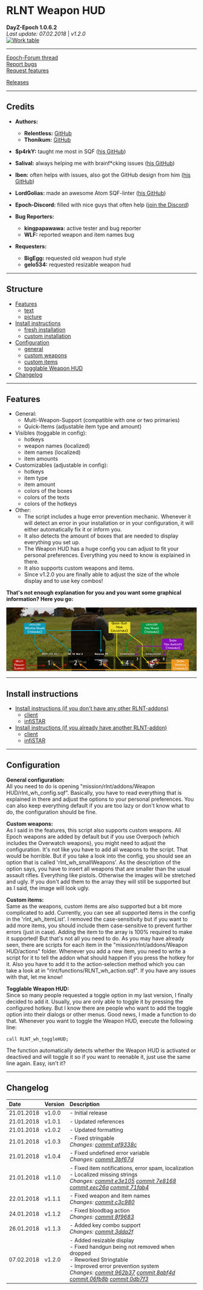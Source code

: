 # RLNT Weapon HUD
**DayZ-Epoch 1.0.6.2**<br>
*Last update: 07.02.2018* | *v1.2.0*<br>
[![Work table](https://badge.waffle.io/RLNT/RLNT_WeaponHUD.svg?columns=all)](https://waffle.io/RLNT/RLNT_WeaponHUD)

---

[Epoch-Forum thread][epochforum]<br>
[Report bugs][bugs]<br>
[Request features][requests]<br>

[Releases][releases]

---

## Credits

+ **Authors:**
	+ **Relentless:** [GitHub][relentless]
	+ **Thonikum:** [GitHub][thonikum]
+ **$p4rkY:** taught me most in SQF ([his GitHub][sparky])
+ **Salival:** always helping me with brainf*cking issues ([his GitHub][salival])
+ **Iben:** often helps with issues, also got the GitHub design from him ([his GitHub][iben])
+ **LordGolias:** made an awesome Atom SQF-linter ([his GitHub][golias])
+ **Epoch-Discord:** filled with nice guys that often help ([join the Discord][discord])

+ **Bug Reporters:**
	+ **kingpapawawa:** active tester and bug reporter
	+ **WLF:** reported weapon and item names bug
+ **Requesters:**
	+ **BigEgg:** requested old weapon hud style
	+ **gelo534:** requested resizable weapon hud

---

## Structure

- [Features](#features)
	- [text](#text)
	- [picture](#picture)
- [Install instructions](#installation)
	- [fresh installation][freshinstallation]
	- [custom installation][custominstallation]
- [Configuration](#config)
	- [general](#general)
	- [custom weapons](#weapons)
	- [custom items](#items)
	- [togglable Weapon HUD](#toggle)
- [Changelog](#changelog)

---

<a name="features"></a>
## Features

<a name="text"></a>
- General:
	- Multi-Weapon-Support (compatible with one or two primaries)
	- Quick-Items (adjustable item type and amount)
- Visibles (toggable in config):
	- hotkeys
	- weapon names (localized)
	- item names (localized)
	- item amounts
- Customizables (adjustable in config):
	- hotkeys
	- item type
	- item amount
	- colors of the boxes
	- colors of the texts
	- colors of the hotkeys
- Other:
	- The script includes a huge error prevention mechanic. Whenever it will detect an error in your installation or in your configuration, it will either automatically fix it or inform you.
	- It also detects the amount of boxes that are needed to display everything you set up.
	- The Weapon HUD has a huge config you can adjust to fit your personal preferences. Everything you need to know is explained in there.
	- It also supports custom weapons and items.
	- Since v1.2.0 you are finally able to adjust the size of the whole display and to use key combos!

<a name="picture"></a>
**That's not enough explanation for you and you want some graphical information? Here you go:**

![Weapon HUD Preview](installation/WeaponHUDPreview.png)

---

<a name="installation"></a>
## Install instructions

- [Install instructions (if you don't have any other RLNT-addons)][freshinstallation]
	- [client][freshclient]
	- [infiSTAR][freshinfistar]
- [Install instructions (if you already have another RLNT-addon)][custominstallation]
	- [client][customclient]
	- [infiSTAR][custominfistar]

---

<a name="config"></a>
## Configuration

<a name="general"></a>
**General configuration:**
<br>
All you need to do is opening "mission/rlnt/addons/Weapon HUD/rlnt_wh_config.sqf". Basically, you have to read everything that is explained in there and adjust the options to your personal preferences. You can also keep everything default if you are too lazy or don't know what to do, the configuration should be fine.

<a name="weapons"></a>
**Custom weapons:**
<br>
As I said in the features, this script also supports custom weapons. All Epoch weapons are added by default but if you use Overpoch (which includes the Overwatch weapons), you might need to adjust the configuration. It's not like you have to add all weapons to the script. That would be horrible. But if you take a look into the config, you should see an option that is called 'rlnt_wh_smallWeapons'. As the description of the option says, you have to insert all weapons that are smaller than the usual assault rifles. Everything like pistols. Otherwise the images will be stretched and ugly. If you don't add them to the array they will still be supported but as I said, the image will look ugly.

<a name="items"></a>
**Custom items:**
<br>
Same as the weapons, custom items are also supported but a bit more complicated to add. Currently, you can see all supported items in the config in the 'rlnt_wh_itemList'. I removed the case-sensitivity but if you want to add more items, you should include them case-sensitive to prevent further errors (just in case). Adding the item to the array is 100% required to make it supported! But that's not all you need to do. As you may have already seen, there are scripts for each item in the "mission/rlnt/addons/Weapon HUD/actions" folder. Whenever you add a new item, you need to write a script for it to tell the addon what should happen if you press the hotkey for it. Also you have to add it to the action-selection method which you can take a look at in "rlnt/functions/RLNT_wh_action.sqf". If you have any issues with that, let me know!

<a name="toggle"></a>
**Togglable Weapon HUD:**
<br>
Since so many people requested a toggle option in my last version, I finally decided to add it. Usually, you are only able to toggle it by pressing the configured hotkey. But I know there are people who want to add the toggle option into their dialogs or other menus. Good news, I made a function to do that. Whenever you want to toggle the Weapon HUD, execute the following line:
```sqf
call RLNT_wh_toggleHUD;
```
The function automatically detects whether the Weapon HUD is activated or deactived and will toggle it so if you want to reenable it, just use the same line again. Easy, isn't it?

---

<a name="changelog"></a>
## Changelog

| Date       | Version | Description |
| :---       | :---    | :---        |
| 21.01.2018 | v1.0.0  | - Initial release |
| 21.01.2018 | v1.0.1  | - Updated references |
| 21.01.2018 | v1.0.2  | - Updated formatting |
| 21.01.2018 | v1.0.3  | - Fixed stringable<br>*Changes: [commit af9338c][update1]* |
| 21.01.2018 | v1.0.4  | - Fixed undefined error variable<br>*Changes: [commit 3bf67d][update2]* |
| 21.01.2018 | v1.1.0  | - Fixed item notifications, error spam, localization<br>- Localized missing strings<br>*Changes: [commit e3e105][update3] [commit 7e8168][update4] [commit eec26a][update5] [commit 71fab4][update6]* |
| 22.01.2018 | v1.1.1  | - Fixed weapon and item names<br>*Changes: [commit c3c980][update7]* |
| 24.01.2018 | v1.1.2  | - Fixed bloodbag action<br>*Changes: [commit 8f9683][update8]* |
| 26.01.2018 | v1.1.3  | - Added key combo support<br>*Changes: [commit 3dda2f][update9]* |
| 07.02.2018 | v1.2.0  | - Added resizable display<br>- Fixed handgun being not removed when dropped<br>- Reworked Stringtable<br>- Improved error prevention system<br>*Changes: [commit 962b37][update10] [commit 8abf4d][update11] [commit 06fb8b][update12] [commit 0db7f3][update13]* |


<!-- Links  -->
[epochforum]: https://epochmod.com/forum/topic/44851-uploading-rlnt-weapon-hud-21012018-v100 "Go to source"
[bugs]: https://github.com/RLNT/RLNT_WeaponHUD/blob/master/ISSUE_TEMPLATE.md "Go to source"
[requests]: https://epochmod.com/forum/topic/44851-uploading-rlnt-weapon-hud-21012018-v100 "Go to source"
[releases]: https://github.com/RLNT/RLNT_WeaponHUD/releases "Go to source"
[relentless]: https://github.com/DAmNRelentless "Go to source"
[thonikum]: https://github.com/Thonikum "Go to source"
[sparky]: https://github.com/SPKcoding "Go to source"
[salival]: https://github.com/oiad "Go to source"
[iben]: https://github.com/infobeny "Go to source"
[golias]: https://github.com/LordGolias "Go to source"
[discord]: https://discord.gg/0k4ynDDCsnMzkxk7 "Go to source"
[freshinstallation]: https://github.com/RLNT/RLNT_WeaponHUD/blob/master/installation/fresh.md "Go to source"
[custominstallation]: https://github.com/RLNT/RLNT_WeaponHUD/blob/master/installation/custom.md "Go to source"
[freshclient]: https://github.com/RLNT/RLNT_WeaponHUD/blob/master/installation/fresh.md#client "Go to source"
[freshinfistar]: https://github.com/RLNT/RLNT_WeaponHUD/blob/master/installation/fresh.md#infistar "Go to source"
[customclient]: https://github.com/RLNT/RLNT_WeaponHUD/blob/master/installation/custom.md#client "Go to source"
[custominfistar]: https://github.com/RLNT/RLNT_WeaponHUD/blob/master/installation/custom.md#infistar "Go to source"
[update1]: https://github.com/RLNT/RLNT_WeaponHUD/commit/af9338ca96fcc5990ea0907894537ed8f4b95fea "Go to source"
[update2]: https://github.com/RLNT/RLNT_WeaponHUD/commit/3bf67dcf27880d87b826748698485e14dc945618 "Go to source"
[update3]: https://github.com/RLNT/RLNT_WeaponHUD/commit/e3e10568ccf6e4e41b97e5191f1fa12703b98e34 "Go to source"
[update4]: https://github.com/RLNT/RLNT_WeaponHUD/commit/7e816888972df33bee799a9b5650a9e39741340f "Go to source"
[update5]: https://github.com/RLNT/RLNT_WeaponHUD/commit/eec26ab46e73527c5ffa2919f056e57fa214f5fb "Go to source"
[update6]: https://github.com/RLNT/RLNT_WeaponHUD/commit/71fab4ac76ec20eed18b95896ece3b1fbf0150dd "Go to source"
[update7]: https://github.com/RLNT/RLNT_WeaponHUD/commit/c3c980ba60a577551f8f7eff00a6137088b0dc77 "Go to source"
[update8]: https://github.com/RLNT/RLNT_WeaponHUD/commit/8f96831c81578d8c6ba10265de63e70735664477 "Go to source"
[update9]: https://github.com/RLNT/RLNT_WeaponHUD/commit/3dda2f7594c3f2563e0c121ddbcc920d8ff83b9f "Go to source"
[update10]: https://github.com/RLNT/RLNT_WeaponHUD/commit/962b373d6caa764b225733c61d73390c9e1c61ea "Go to source"
[update11]: https://github.com/RLNT/RLNT_WeaponHUD/commit/8abf4d6ea0d66ac545d4190dcf8d961e51ab7728 "Go to source"
[update12]: https://github.com/RLNT/RLNT_WeaponHUD/commit/06fb8b7a607549c3d6def83d26f41d0bb74ce0b8 "Go to source"
[update13]: https://github.com/RLNT/RLNT_WeaponHUD/commit/0db7f326fe089a3ae6d74d6b2e2723ca58ebad67 "Go to source"
